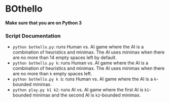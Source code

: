 # BOthello

**Make sure that you are on Python 3**
### Script Documentation
- `python bothello.py`: runs Human vs. AI game where the AI is a combination of heuristics and minimax. The AI uses minimax when there are no more than 14 empty spaces left by default.
- `python bothello.py k`: runs Human vs. AI game where the AI is a combination of heuristics and minimax. The AI uses minimax when there are no more than `k` empty spaces left.
- `python bothello.py k b`: runs Human vs. AI game where the AI is a `k`-bounded minimax.
- `python play.py k1 k2`: runs AI vs. AI game where the first AI is `k1`-bounded minimax and the second AI is `k2`-bounded minimax.